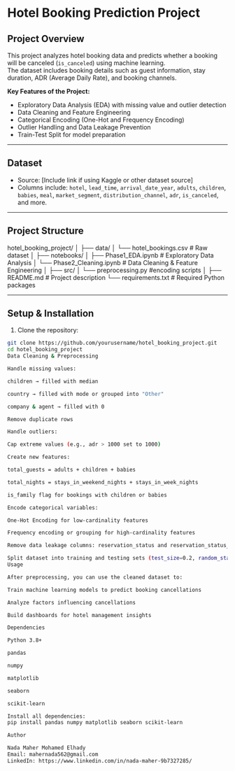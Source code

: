 # Hotel Booking Prediction Project

## Project Overview
This project analyzes hotel booking data and predicts whether a booking will be canceled (`is_canceled`) using machine learning.  
The dataset includes booking details such as guest information, stay duration, ADR (Average Daily Rate), and booking channels.  

**Key Features of the Project:**
- Exploratory Data Analysis (EDA) with missing value and outlier detection
- Data Cleaning and Feature Engineering
- Categorical Encoding (One-Hot and Frequency Encoding)
- Outlier Handling and Data Leakage Prevention
- Train-Test Split for model preparation

---

## Dataset
- Source: [Include link if using Kaggle or other dataset source]  
- Columns include: `hotel`, `lead_time`, `arrival_date_year`, `adults`, `children`, `babies`, `meal`, `market_segment`, `distribution_channel`, `adr`, `is_canceled`, and more.

---

## Project Structure
hotel_booking_project/
│
├── data/
│ └── hotel_bookings.csv # Raw dataset
│
├── notebooks/
│ ├── Phase1_EDA.ipynb # Exploratory Data Analysis
│ └── Phase2_Cleaning.ipynb # Data Cleaning & Feature Engineering
│
├── src/
│ └── preprocessing.py #encoding scripts
│
├── README.md # Project description
└── requirements.txt # Required Python packages

---

## Setup & Installation
1. Clone the repository:
```bash
git clone https://github.com/yourusername/hotel_booking_project.git
cd hotel_booking_project
Data Cleaning & Preprocessing

Handle missing values:

children → filled with median

country → filled with mode or grouped into "Other"

company & agent → filled with 0

Remove duplicate rows

Handle outliers:

Cap extreme values (e.g., adr > 1000 set to 1000)

Create new features:

total_guests = adults + children + babies

total_nights = stays_in_weekend_nights + stays_in_week_nights

is_family flag for bookings with children or babies

Encode categorical variables:

One-Hot Encoding for low-cardinality features

Frequency encoding or grouping for high-cardinality features

Remove data leakage columns: reservation_status and reservation_status_date

Split dataset into training and testing sets (test_size=0.2, random_state=42)
Usage

After preprocessing, you can use the cleaned dataset to:

Train machine learning models to predict booking cancellations

Analyze factors influencing cancellations

Build dashboards for hotel management insights

Dependencies

Python 3.8+

pandas

numpy

matplotlib

seaborn

scikit-learn

Install all dependencies:
pip install pandas numpy matplotlib seaborn scikit-learn 

Author

Nada Maher Mohamed Elhady
Email: mahernada562@gmail.com
LinkedIn: https://www.linkedin.com/in/nada-maher-9b7327285/
